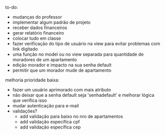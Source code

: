 to-do:
- mudanças do professor
- implementar algum padrão de projeto
- receber dados financeiros
- gerar relatório financeiro
- colocar tudo em classe
- fazer verificação do tipo de usuário na view para evitar problemas com link digitado
- uma função no model ou no view separada para quantidade de moradores de um apartamento
- edição morador e impacto na sua senha default
- permitir que um morador mude de apartamento

melhoria prioridade baixa:
- fazer um usuário aprimorado com mais atributo
- não deixar que a senha default seja 'senhadefault' e melhorar lógica que verifica isso
- mudar autenticação para e-mail
- validações?
	- add validação para baixo no nro de apartamentos
	- add validação específica cpf
	- add validação específica cep
